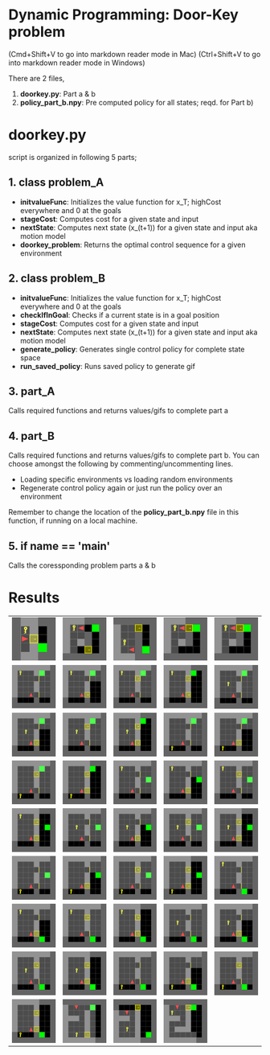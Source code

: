 # Dynamic Programming: Door-Key problem
(Cmd+Shift+V to go into markdown reader mode in Mac)
(Ctrl+Shift+V to go into markdown reader mode in Windows)


There are 2 files,
1. **doorkey.py**: Part a & b
2. **policy_part_b.npy**: Pre computed policy for all states; reqd. for Part b)


# **doorkey.py** 
script is organized in following 5 parts;

## 1. class **problem_A** 
- **initvalueFunc**: Initializes the value function for x_T; highCost everywhere and 0 at the goals
- **stageCost**: Computes cost for a given state and input
- **nextState**: Computes next state (x_(t+1)) for a given state and input aka motion model
- **doorkey_problem**: Returns the optimal control sequence for a given environment 

## 2. class **problem_B**
- **initvalueFunc**: Initializes the value function for x_T; highCost everywhere and 0 at the goals
- **checkIfInGoal**: Checks if a current state is in a goal position
- **stageCost**: Computes cost for a given state and input
- **nextState**: Computes next state (x_(t+1)) for a given state and input aka motion model
- **generate_policy**: Generates single control policy for complete state space
- **run_saved_policy**: Runs saved policy to generate gif


## 3. **part_A**
Calls required functions and returns values/gifs to complete part a

## 4. **part_B**
Calls required functions and returns values/gifs to complete part b. You can choose amongst the following by commenting/uncommenting lines.
- Loading specific environments vs loading random environments
- Regenerate control policy again or just run the policy over an environment

Remember to change the location of the **policy_part_b.npy** file in this function, if running on a local machine.

## 5. **if __name__ == '__main__'**
Calls the coressponding problem parts a & b

# Results

|                                     |                                        |                                        |                                        |                                        |
|-------------------------------------|----------------------------------------|----------------------------------------|----------------------------------------|----------------------------------------|
| ![best](gif/doorkey-5x5-normal.gif) | ![bestvid](gif/doorkey-6x6-direct.gif) | ![bestvid](gif/doorkey-6x6-normal.gif) |![bestvid](gif/doorkey-6x6-shortcut.gif)|![bestvid](gif/doorkey-6x6-shortcut.gif)|
| ![best](gif/DoorKey-8x8_01.gif)     | ![bestvid](gif/DoorKey-8x8_02.gif)     | ![bestvid](gif/DoorKey-8x8_03.gif)     |![bestvid](gif/DoorKey-8x8_04.gif)      |![bestvid](gif/DoorKey-8x8_05.gif)      |
| ![best](gif/DoorKey-8x8_06.gif)     | ![bestvid](gif/DoorKey-8x8_07.gif)     | ![bestvid](gif/DoorKey-8x8_08.gif)     |![bestvid](gif/DoorKey-8x8_09.gif)      |![bestvid](gif/DoorKey-8x8_10.gif)      |
| ![best](gif/DoorKey-8x8_11.gif)     | ![bestvid](gif/DoorKey-8x8_12.gif)     | ![bestvid](gif/DoorKey-8x8_13.gif)     |![bestvid](gif/DoorKey-8x8_14.gif)      |![bestvid](gif/DoorKey-8x8_15.gif)      |
| ![best](gif/DoorKey-8x8_16.gif)     | ![bestvid](gif/DoorKey-8x8_17.gif)     | ![bestvid](gif/DoorKey-8x8_18.gif)     |![bestvid](gif/DoorKey-8x8_19.gif)      |![bestvid](gif/DoorKey-8x8_20.gif)      |
| ![best](gif/DoorKey-8x8_21.gif)     | ![bestvid](gif/DoorKey-8x8_22.gif)     | ![bestvid](gif/DoorKey-8x8_23.gif)     |![bestvid](gif/DoorKey-8x8_24.gif)      |![bestvid](gif/DoorKey-8x8_25.gif)      |
| ![best](gif/DoorKey-8x8_26.gif)     | ![bestvid](gif/DoorKey-8x8_27.gif)     | ![bestvid](gif/DoorKey-8x8_28.gif)     |![bestvid](gif/DoorKey-8x8_29.gif)      |![bestvid](gif/DoorKey-8x8_30.gif)      |
| ![best](gif/DoorKey-8x8_31.gif)     | ![bestvid](gif/DoorKey-8x8_32.gif)     | ![bestvid](gif/DoorKey-8x8_33.gif)     |![bestvid](gif/DoorKey-8x8_34.gif)      |![bestvid](gif/DoorKey-8x8_35.gif)      |
| ![best](gif/DoorKey-8x8_36.gif)     | ![bestvid](gif/doorkey-8x8-direct.gif) | ![bestvid](gif/doorkey-8x8-normal.gif) |![bestvid](gif/doorkey-8x8-shortcut.gif)| |





